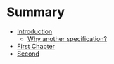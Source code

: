 # Summary

* [Introduction](README.md)
  * [Why another specification?](why-another-specification.md)
* [First Chapter](chapter1.md)
* [Second](second.md)

